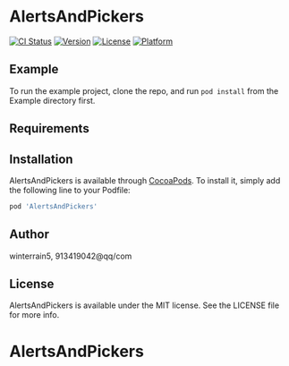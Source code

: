 # AlertsAndPickers

[![CI Status](https://img.shields.io/travis/winterrain5/AlertsAndPickers.svg?style=flat)](https://travis-ci.org/winterrain5/AlertsAndPickers)
[![Version](https://img.shields.io/cocoapods/v/AlertsAndPickers.svg?style=flat)](https://cocoapods.org/pods/AlertsAndPickers)
[![License](https://img.shields.io/cocoapods/l/AlertsAndPickers.svg?style=flat)](https://cocoapods.org/pods/AlertsAndPickers)
[![Platform](https://img.shields.io/cocoapods/p/AlertsAndPickers.svg?style=flat)](https://cocoapods.org/pods/AlertsAndPickers)

## Example

To run the example project, clone the repo, and run `pod install` from the Example directory first.

## Requirements

## Installation

AlertsAndPickers is available through [CocoaPods](https://cocoapods.org). To install
it, simply add the following line to your Podfile:

```ruby
pod 'AlertsAndPickers'
```

## Author

winterrain5, 913419042@qq/com

## License

AlertsAndPickers is available under the MIT license. See the LICENSE file for more info.

# AlertsAndPickers
